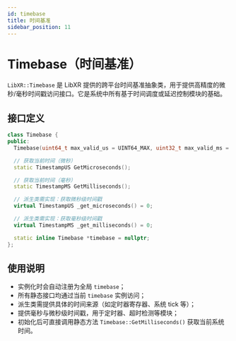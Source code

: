 ```yaml
---
id: timebase
title: 时间基准
sidebar_position: 11
---
```


# Timebase（时间基准）

`LibXR::Timebase` 是 LibXR 提供的跨平台时间基准抽象类，用于提供高精度的微秒/毫秒时间戳访问接口。它是系统中所有基于时间调度或延迟控制模块的基础。

## 接口定义

```cpp
class Timebase {
public:
  Timebase(uint64_t max_valid_us = UINT64_MAX, uint32_t max_valid_ms = UINT32_MAX);

  // 获取当前时间（微秒）
  static TimestampUS GetMicroseconds();

  // 获取当前时间（毫秒）
  static TimestampMS GetMilliseconds();

  // 派生类需实现：获取微秒级时间戳
  virtual TimestampUS _get_microseconds() = 0;

  // 派生类需实现：获取毫秒级时间戳
  virtual TimestampMS _get_milliseconds() = 0;

  static inline Timebase *timebase = nullptr;
};
```

## 使用说明

- 实例化时会自动注册为全局 `timebase`；
- 所有静态接口均通过当前 `timebase` 实例访问；
- 派生类需提供具体的时间来源（如定时器寄存器、系统 tick 等）；
- 提供毫秒与微秒级时间戳，用于定时器、超时检测等模块；
- 初始化后可直接调用静态方法 `Timebase::GetMilliseconds()` 获取当前系统时间。
